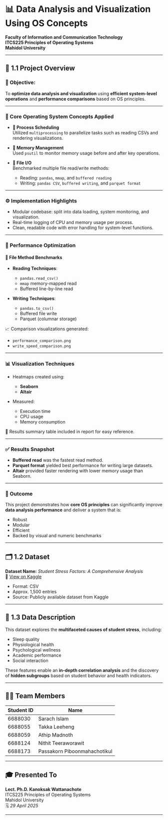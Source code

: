 # 📊 Data Analysis and Visualization Using OS Concepts  
**Faculty of Information and Communication Technology**  
**ITCS225 Principles of Operating Systems**  
**Mahidol University**  

---

## 🧠 1.1 Project Overview

### 🎯 Objective:
To **optimize data analysis and visualization** using **efficient system-level operations** and **performance comparisons** based on OS principles.

---

### 🧩 Core Operating System Concepts Applied

- **🧵 Process Scheduling**  
  Utilized `multiprocessing` to parallelize tasks such as reading CSVs and rendering visualizations.

- **💾 Memory Management**  
  Used `psutil` to monitor memory usage before and after key operations.

- **📂 File I/O**  
  Benchmarked multiple file read/write methods:
  - Reading: `pandas`, `mmap`, and `buffered reading`
  - Writing: `pandas CSV`, `buffered writing`, and `parquet format`

---

### ⚙️ Implementation Highlights

- Modular codebase: split into data loading, system monitoring, and visualization.
- Real-time logging of CPU and memory usage per process.
- Clean, readable code with error handling for system-level functions.

---

### 🚀 Performance Optimization

#### 🧪 File Method Benchmarks

- **Reading Techniques**:
  - `pandas.read_csv()`
  - `mmap` memory-mapped read
  - Buffered line-by-line read

- **Writing Techniques**:
  - `pandas.to_csv()`
  - Buffered file write
  - Parquet (columnar storage)

📈 Comparison visualizations generated:
- `performance_comparison.png`
- `write_speed_comparison.png`

---

### 📊 Visualization Techniques

- Heatmaps created using:
  - **Seaborn**
  - **Altair**

- Measured:
  - Execution time
  - CPU usage
  - Memory consumption

🧾 Results summary table included in report for easy reference.

---

### ✅ Results Snapshot

- **Buffered read** was the fastest read method.
- **Parquet format** yielded best performance for writing large datasets.
- **Altair** provided faster rendering with lower memory usage than Seaborn.

---

### 🏁 Outcome

This project demonstrates how **core OS principles** can significantly improve **data analysis performance** and deliver a system that is:
- Robust
- Modular
- Efficient
- Backed by visual and numeric benchmarks

---

## 🗂 1.2 Dataset

**Dataset Name:** *Student Stress Factors: A Comprehensive Analysis*  
📎 [View on Kaggle](https://www.kaggle.com/datasets/rxnach/student-stress-factors-a-comprehensive-analysis)  

- Format: CSV  
- Approx. 1,500 entries  
- Source: Publicly available dataset from Kaggle

---

## 📝 1.3 Data Description

This dataset explores the **multifaceted causes of student stress**, including:

- Sleep quality
- Physiological health
- Psychological wellness
- Academic performance
- Social interaction

These features enable an **in-depth correlation analysis** and the discovery of **hidden subgroups** based on student behavior and health indicators.

---

## 👨‍💻 Team Members

| Student ID | Name                          |
|------------|-------------------------------|
| 6688030    | Sarach Islam                  |
| 6688055    | Takka Leeheng                 |
| 6688059    | Athip Madnoth                 |
| 6688124    | Nithit Teeraworawit           |
| 6688173    | Passakorn Piboonmahachotikul  |

---

## 🎓 Presented To

**Lect. Ph.D. Kanoksak Wattanachote**  
ITCS225 Principles of Operating Systems  
Mahidol University  
🗓️ *29 April 2025*

---

